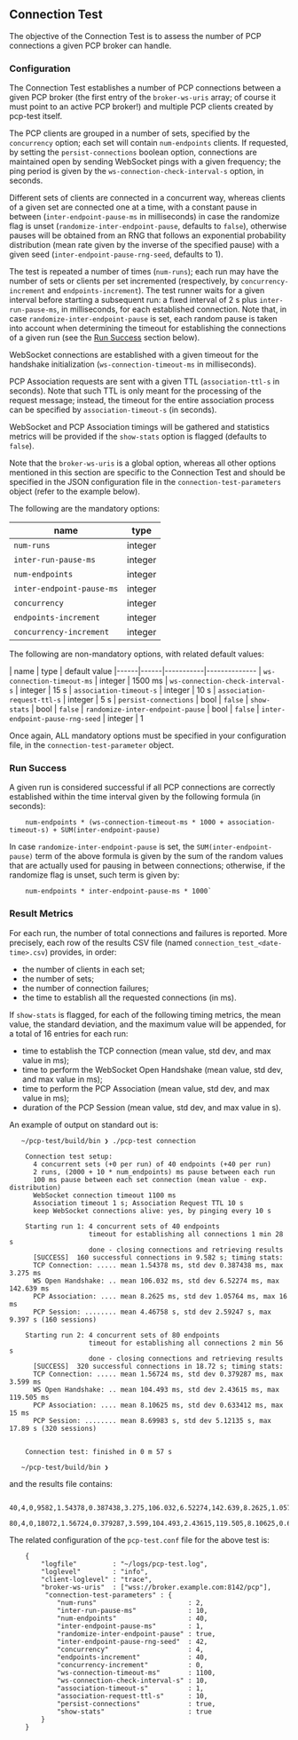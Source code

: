 ## Connection Test

The objective of the Connection Test is to assess the number of PCP connections
a given PCP broker can handle.

### Configuration

The Connection Test establishes a number of PCP connections between a given PCP
broker (the first entry of the `broker-ws-uris` array; of course it must point
to an active PCP broker!) and multiple PCP clients created by pcp-test itself.

The PCP clients are grouped in a number of sets, specified by the `concurrency`
option; each set will contain `num-endpoints` clients. If requested, by setting
the `persist-connections` boolean option, connections are maintained open by
sending WebSocket pings with a given frequency; the ping period is given by the
`ws-connection-check-interval-s` option, in seconds.

Different sets of clients are connected in a concurrent way, whereas clients of
a given set are connected one at a time, with a constant pause in between
(`inter-endpoint-pause-ms` in milliseconds) in case the randomize flag is unset
(`randomize-inter-endpoint-pause`, defaults to `false`), otherwise pauses will
be obtained from an RNG that follows an exponential probability distribution
(mean rate given by the inverse of the specified pause) with a given seed
(`inter-endpoint-pause-rng-seed`, defaults to 1).

The test is repeated a number of times (`num-runs`); each run may have the
number of sets or clients per set incremented (respectively, by
`concurrency-increment` and `endpoints-increment`). The test runner waits for a
given interval before starting a subsequent run: a fixed interval of 2 s plus
`inter-run-pause-ms`, in milliseconds, for each established connection. Note
that, in case `randomize-inter-endpoint-pause` is set, each random pause is
taken into account when determining the timeout for establishing the connections
of a given run (see the [Run Success](#run-success) section below).

WebSocket connections are established with a given timeout for the handshake
initialization (`ws-connection-timeout-ms` in milliseconds).

PCP Association requests are sent with a given TTL (`association-ttl-s` in
seconds). Note that such TTL is only meant for the processing of the request
message; instead, the timeout for the entire association process can be
specified by `association-timeout-s` (in seconds).

WebSocket and PCP Association timings will be gathered and statistics metrics
will be provided if the `show-stats` option is flagged (defaults to `false`).

Note that the `broker-ws-uris` is a global option, whereas all other options
mentioned in this section are specific to the Connection Test and should be
specified in the JSON configuration file in the `connection-test-parameters`
object (refer to the example below).

The following are the mandatory options:

| name | type
|------|-----
|  `num-runs` | integer
|  `inter-run-pause-ms` | integer
|  `num-endpoints` | integer
|  `inter-endpoint-pause-ms` | integer
|  `concurrency` | integer
|  `endpoints-increment` | integer
|  `concurrency-increment` | integer

The following are non-mandatory options, with related default values:

| name | type | default value
|------|------|-----------|--------------
|  `ws-connection-timeout-ms` | integer | 1500 ms
|  `ws-connection-check-interval-s` | integer | 15 s
|  `association-timeout-s` | integer | 10 s
|  `association-request-ttl-s` | integer | 5 s
|  `persist-connections` | bool | `false`
|  `show-stats` | bool | `false`
|  `randomize-inter-endpoint-pause` | bool | `false`
|  `inter-endpoint-pause-rng-seed` | integer | 1

Once again, ALL mandatory options must be specified in your configuration file,
in the `connection-test-parameter` object.

### Run Success

A given run is considered successful if all PCP connections are correctly
established within the time interval given by the following formula (in seconds):
```
    num-endpoints * (ws-connection-timeout-ms * 1000 + association-timeout-s) + SUM(inter-endpoint-pause)
```
In case `randomize-inter-endpoint-pause` is set, the `SUM(inter-endpoint-pause)`
term of the above formula is given by the sum of the random values that are
actually used for pausing in between connections; otherwise, if the randomize
flag is unset, such term is given by:
```
    num-endpoints * inter-endpoint-pause-ms * 1000`
```

### Result Metrics

For each run, the number of total connections and failures is reported.
More precisely, each row of the results CSV file (named
`connection_test_<date-time>.csv`) provides, in order:
 - the number of clients in each set;
 - the number of sets;
 - the number of connection failures;
 - the time to establish all the requested connections (in ms).

If `show-stats` is flagged, for each of the following timing metrics, the
mean value, the standard deviation, and the maximum value will be appended,
for a total of 16 entries for each run:
  - time to establish the TCP connection (mean value, std dev, and max value in ms);
  - time to perform the WebSocket Open Handshake (mean value, std dev, and max value in ms);
  - time to perform the PCP Association (mean value, std dev, and max value in ms);
  - duration of the PCP Session (mean value, std dev, and max value in s).

An example of output on standard out is:
```
   ~/pcp-test/build/bin ❯ ./pcp-test connection

    Connection test setup:
      4 concurrent sets (+0 per run) of 40 endpoints (+40 per run)
      2 runs, (2000 + 10 * num_endpoints) ms pause between each run
      100 ms pause between each set connection (mean value - exp. distribution)
      WebSocket connection timeout 1100 ms
      Association timeout 1 s; Association Request TTL 10 s
      keep WebSocket connections alive: yes, by pinging every 10 s

    Starting run 1: 4 concurrent sets of 40 endpoints
                    timeout for establishing all connections 1 min 28 s
                    done - closing connections and retrieving results
      [SUCCESS]  160 successful connections in 9.582 s; timing stats:
      TCP Connection: ..... mean 1.54378 ms, std dev 0.387438 ms, max 3.275 ms
      WS Open Handshake: .. mean 106.032 ms, std dev 6.52274 ms, max 142.639 ms
      PCP Association: .... mean 8.2625 ms, std dev 1.05764 ms, max 16 ms
      PCP Session: ........ mean 4.46758 s, std dev 2.59247 s, max 9.397 s (160 sessions)

    Starting run 2: 4 concurrent sets of 80 endpoints
                    timeout for establishing all connections 2 min 56 s
                    done - closing connections and retrieving results
      [SUCCESS]  320 successful connections in 18.72 s; timing stats:
      TCP Connection: ..... mean 1.56724 ms, std dev 0.379287 ms, max 3.599 ms
      WS Open Handshake: .. mean 104.493 ms, std dev 2.43615 ms, max 119.505 ms
      PCP Association: .... mean 8.10625 ms, std dev 0.633412 ms, max 15 ms
      PCP Session: ........ mean 8.69983 s, std dev 5.12135 s, max 17.89 s (320 sessions)


    Connection test: finished in 0 m 57 s

   ~/pcp-test/build/bin ❯
```

and the results file contains:
```
    40,4,0,9582,1.54378,0.387438,3.275,106.032,6.52274,142.639,8.2625,1.05764,16,4.46758,2.59247,9.397
    80,4,0,18072,1.56724,0.379287,3.599,104.493,2.43615,119.505,8.10625,0.633412,15,8.69983,5.12135,17.89
```

The related configuration of the `pcp-test.conf` file for the above test is:
```
    {
        "logfile"         : "~/logs/pcp-test.log",
        "loglevel"        : "info",
        "client-loglevel" : "trace",
        "broker-ws-uris"  : ["wss://broker.example.com:8142/pcp"],
         "connection-test-parameters" : {
            "num-runs"                       : 2,
            "inter-run-pause-ms"             : 10,
            "num-endpoints"                  : 40,
            "inter-endpoint-pause-ms"        : 1,
            "randomize-inter-endpoint-pause" : true,
            "inter-endpoint-pause-rng-seed"  : 42,
            "concurrency"                    : 4,
            "endpoints-increment"            : 40,
            "concurrency-increment"          : 0,
            "ws-connection-timeout-ms"       : 1100,
            "ws-connection-check-interval-s" : 10,
            "association-timeout-s"          : 1,
            "association-request-ttl-s"      : 10,
            "persist-connections"            : true,
            "show-stats"                     : true
        }
    }
```